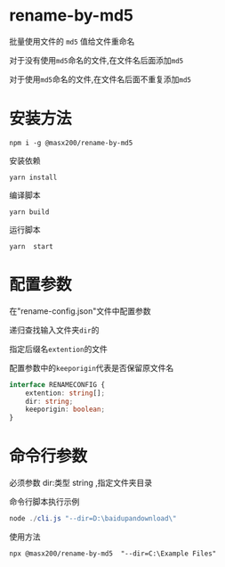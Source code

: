 # rename-by-md5

批量使用文件的 `md5` 值给文件重命名

对于没有使用`md5`命名的文件,在文件名后面添加`md5`

对于使用`md5`命名的文件,在文件名后面不重复添加`md5`

# 安装方法

```shell
npm i -g @masx200/rename-by-md5
```

安装依赖

```
yarn install
```

编译脚本

```
yarn build
```

运行脚本

```
yarn  start
```

# 配置参数

在"rename-config.json"文件中配置参数

递归查找输入文件夹`dir`的

指定后缀名`extention`的文件

配置参数中的`keeporigin`代表是否保留原文件名

```ts
interface RENAMECONFIG {
    extention: string[];
    dir: string;
    keeporigin: boolean;
}
```

# 命令行参数

必须参数 dir:类型 string ,指定文件夹目录

命令行脚本执行示例

```powershell
node ./cli.js "--dir=D:\baidupandownload\"
```

使用方法

```shell
npx @masx200/rename-by-md5  "--dir=C:\Example Files"
```
